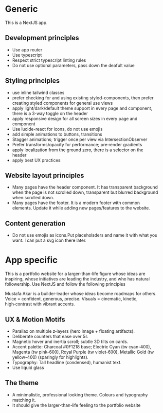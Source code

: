 # Generic

This is a NextJS app.

## Development principles
- Use app router
- Use typescript
- Respect strict typescript linting rules
- Do not use optional parameters, pass down the deafult value

## Styling principles
- use inline tailwind classes
- prefer checking for and using existing styled-components, then prefer creating styled components for general use views
- apply light/dark/default theme support in every page and component, there is a 3-way toggle on the header
- apply responsive design for all screen sizes in every page and component
- Use lucide-react for icons, do not use emojis
- add simple animations to buttons, transitions
- Stagger animations; trigger once per view via IntersectionObserver
- Prefer transforms/opacity for performance; pre‑render gradients
- apply localization from the ground zero, there is a selector on the header
- apply best UX practices

## Website layout principles
- Many pages have the header component. It has transparent background when the page is not scrolled down, transparent but blurred background when scrolled down.
- Many pages have the footer. It is a modern footer with common elements. Update it while adding new pages/features to the website.

## Content generation
- Do not use emojis as icons.Put placeholsders and name it with what you want. I can put a svg icon there later.

# App specific

This is a portfolio website for a larger-than-life figure whose ideas are inspiring, whose initiatives are leading the industry, and who has natural followership. Use NextJS and follow the following principles

Mustafa Akar is a builder‑leader whose ideas become roadmaps for others. Voice = confident, generous, precise. Visuals = cinematic, kinetic, high‑contrast with vibrant accents.

 ## UX & Motion Motifs

- Parallax on multiple z‑layers (hero image + floating artifacts).
- Deliberate counters that ease over 5s
- Magnetic hover and inertia scroll; subtle 3D tilts on cards.
- Accent palette: Charcoal #0F1218 base; Electric Cyan (tw cyan-400), Magenta (tw pink-600), Royal Purple (tw violet-600), Metallic Gold (tw yellow-400) (sparingly for highlights).
- Typography: Tall headline (condensed), humanist text.
- Use liquid glass

## The theme
- A minimalistic, professional looking theme. Colours and typography matching it.
- It should give the larger-than-life feeling to the portfolio website